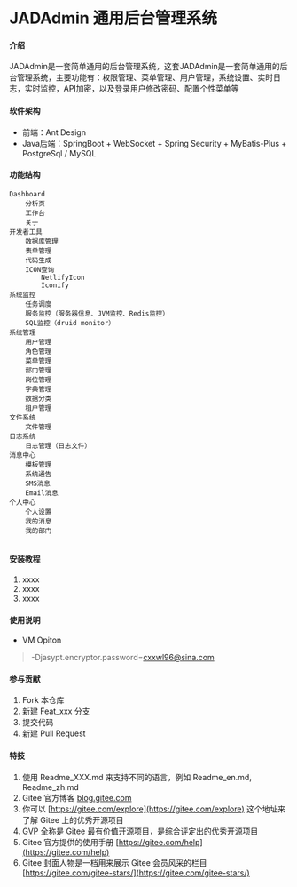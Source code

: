 # JADAdmin 通用后台管理系统

#### 介绍

JADAdmin是一套简单通用的后台管理系统，这套JADAdmin是一套简单通用的后台管理系统，主要功能有：权限管理、菜单管理、用户管理，系统设置、实时日志，实时监控，API加密，以及登录用户修改密码、配置个性菜单等

#### 软件架构

- 前端：Ant Design
- Java后端：SpringBoot + WebSocket + Spring Security + MyBatis-Plus + PostgreSql / MySQL

#### 功能结构

```text
Dashboard
    分析页
    工作台
    关于
开发者工具
    数据库管理
    表单管理
    代码生成
    ICON查询
        NetlifyIcon
        Iconify
系统监控
    任务调度
    服务监控（服务器信息、JVM监控、Redis监控）
    SQL监控（druid monitor）
系统管理
    用户管理
    角色管理
    菜单管理
    部门管理
    岗位管理
    字典管理
    数据分类
    租户管理
文件系统
    文件管理
日志系统
    日志管理（日志文件）
消息中心
    模板管理
    系统通告
    SMS消息
    Email消息
个人中心
    个人设置
    我的消息
    我的部门
    
```

#### 安装教程

1. xxxx
2. xxxx
3. xxxx

#### 使用说明

+ VM Opiton
> -Djasypt.encryptor.password=cxxwl96@sina.com

#### 参与贡献

1. Fork 本仓库
2. 新建 Feat_xxx 分支
3. 提交代码
4. 新建 Pull Request

#### 特技

1. 使用 Readme\_XXX.md 来支持不同的语言，例如 Readme\_en.md, Readme\_zh.md
2. Gitee 官方博客 [blog.gitee.com](https://blog.gitee.com)
3. 你可以 [https://gitee.com/explore](https://gitee.com/explore) 这个地址来了解 Gitee 上的优秀开源项目
4. [GVP](https://gitee.com/gvp) 全称是 Gitee 最有价值开源项目，是综合评定出的优秀开源项目
5. Gitee 官方提供的使用手册 [https://gitee.com/help](https://gitee.com/help)
6. Gitee 封面人物是一档用来展示 Gitee 会员风采的栏目 [https://gitee.com/gitee-stars/](https://gitee.com/gitee-stars/)
